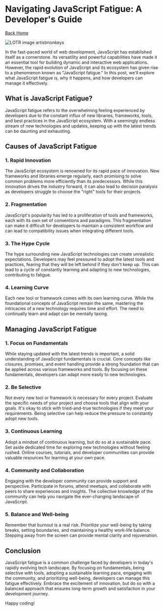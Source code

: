 # Navigating JavaScript Fatigue: A Developer's Guide

[Back Home](/)

![LOTR image artistmonkeys](/images/js.webp)

In the fast-paced world of web development, JavaScript has established itself as a cornerstone. Its versatility and powerful capabilities have made it an essential tool for building dynamic and interactive web applications. However, the rapid evolution of JavaScript and its ecosystem has given rise to a phenomenon known as "JavaScript fatigue." In this post, we'll explore what JavaScript fatigue is, why it happens, and how developers can manage it effectively.

## What is JavaScript Fatigue?

JavaScript fatigue refers to the overwhelming feeling experienced by developers due to the constant influx of new libraries, frameworks, tools, and best practices in the JavaScript ecosystem. With a seemingly endless stream of new technologies and updates, keeping up with the latest trends can be daunting and exhausting.

## Causes of JavaScript Fatigue

### 1. Rapid Innovation

The JavaScript ecosystem is renowned for its rapid pace of innovation. New frameworks and libraries emerge regularly, each promising to solve common problems more efficiently than its predecessors. While this innovation drives the industry forward, it can also lead to decision paralysis as developers struggle to choose the "right" tools for their projects.

### 2. Fragmentation

JavaScript's popularity has led to a proliferation of tools and frameworks, each with its own set of conventions and paradigms. This fragmentation can make it difficult for developers to maintain a consistent workflow and can lead to compatibility issues when integrating different tools.

### 3. The Hype Cycle

The hype surrounding new JavaScript technologies can create unrealistic expectations. Developers may feel pressured to adopt the latest tools and practices, fearing that they will be left behind if they don't keep up. This can lead to a cycle of constantly learning and adapting to new technologies, contributing to fatigue.

### 4. Learning Curve

Each new tool or framework comes with its own learning curve. While the foundational concepts of JavaScript remain the same, mastering the intricacies of a new technology requires time and effort. The need to continually learn and adapt can be mentally taxing.

## Managing JavaScript Fatigue

### 1. Focus on Fundamentals

While staying updated with the latest trends is important, a solid understanding of JavaScript fundamentals is crucial. Core concepts like closures, promises, and event handling provide a strong foundation that can be applied across various frameworks and tools. By focusing on these fundamentals, developers can adapt more easily to new technologies.

### 2. Be Selective

Not every new tool or framework is necessary for every project. Evaluate the specific needs of your project and choose tools that align with your goals. It's okay to stick with tried-and-true technologies if they meet your requirements. Being selective can help reduce the pressure to constantly adopt new tools.

### 3. Continuous Learning

Adopt a mindset of continuous learning, but do so at a sustainable pace. Set aside dedicated time for exploring new technologies without feeling rushed. Online courses, tutorials, and developer communities can provide valuable resources for learning at your own pace.

### 4. Community and Collaboration

Engaging with the developer community can provide support and perspective. Participate in forums, attend meetups, and collaborate with peers to share experiences and insights. The collective knowledge of the community can help you navigate the ever-changing landscape of JavaScript.

### 5. Balance and Well-being

Remember that burnout is a real risk. Prioritize your well-being by taking breaks, setting boundaries, and maintaining a healthy work-life balance. Stepping away from the screen can provide mental clarity and rejuvenation.

## Conclusion

JavaScript fatigue is a common challenge faced by developers in today's rapidly evolving tech landscape. By focusing on fundamentals, being selective with tools, adopting a sustainable learning pace, engaging with the community, and prioritizing well-being, developers can manage this fatigue effectively. Embrace the excitement of innovation, but do so with a balanced approach that ensures long-term growth and satisfaction in your development journey.

Happy coding!
